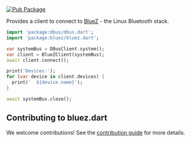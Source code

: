 [![Pub Package](https://img.shields.io/pub/v/bluez.svg)](https://pub.dev/packages/bluez)

Provides a client to connect to [BlueZ](http://www.bluez.org/) - the Linux Bluetooth stack.

```dart
import 'package:dbus/dbus.dart';
import 'package:bluez/bluez.dart';

var systemBus = DBusClient.system();
var client = BlueZClient(systemBus);
await client.connect();

print('Devices:');
for (var device in client.devices) {
  print('  ${device.name}');
}

await systemBus.close();
```

## Contributing to bluez.dart

We welcome contributions! See the [contribution guide](CONTRIBUTING.md) for more details.
